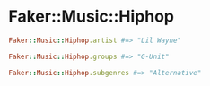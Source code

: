 # Faker::Music::Hiphop

```ruby
Faker::Music::Hiphop.artist #=> "Lil Wayne"

Faker::Music::Hiphop.groups #=> "G-Unit"

Faker::Music::Hiphop.subgenres #=> "Alternative"

```
